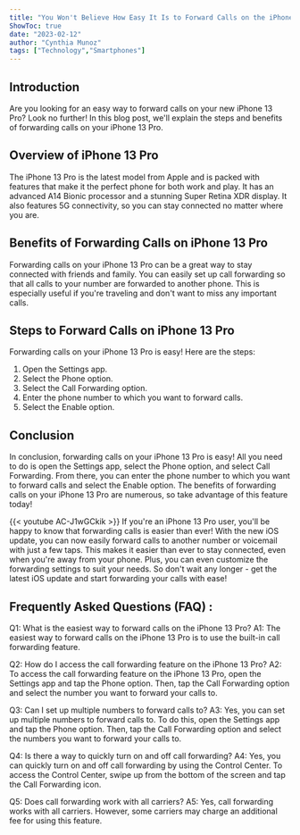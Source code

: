 ```yaml
---
title: "You Won't Believe How Easy It Is to Forward Calls on the iPhone 13 Pro!"
ShowToc: true 
date: "2023-02-12"
author: "Cynthia Munoz" 
tags: ["Technology","Smartphones"]
---
```

## Introduction 

Are you looking for an easy way to forward calls on your new iPhone 13 Pro? Look no further! In this blog post, we'll explain the steps and benefits of forwarding calls on your iPhone 13 Pro. 

## Overview of iPhone 13 Pro 

The iPhone 13 Pro is the latest model from Apple and is packed with features that make it the perfect phone for both work and play. It has an advanced A14 Bionic processor and a stunning Super Retina XDR display. It also features 5G connectivity, so you can stay connected no matter where you are. 

## Benefits of Forwarding Calls on iPhone 13 Pro 

Forwarding calls on your iPhone 13 Pro can be a great way to stay connected with friends and family. You can easily set up call forwarding so that all calls to your number are forwarded to another phone. This is especially useful if you're traveling and don't want to miss any important calls. 

## Steps to Forward Calls on iPhone 13 Pro 

Forwarding calls on your iPhone 13 Pro is easy! Here are the steps: 

1. Open the Settings app. 
2. Select the Phone option. 
3. Select the Call Forwarding option. 
4. Enter the phone number to which you want to forward calls. 
5. Select the Enable option. 

## Conclusion 

In conclusion, forwarding calls on your iPhone 13 Pro is easy! All you need to do is open the Settings app, select the Phone option, and select Call Forwarding. From there, you can enter the phone number to which you want to forward calls and select the Enable option. The benefits of forwarding calls on your iPhone 13 Pro are numerous, so take advantage of this feature today!

{{< youtube AC-J1wGCkik >}} 
If you're an iPhone 13 Pro user, you'll be happy to know that forwarding calls is easier than ever! With the new iOS update, you can now easily forward calls to another number or voicemail with just a few taps. This makes it easier than ever to stay connected, even when you're away from your phone. Plus, you can even customize the forwarding settings to suit your needs. So don't wait any longer - get the latest iOS update and start forwarding your calls with ease!

## Frequently Asked Questions (FAQ) :
Q1: What is the easiest way to forward calls on the iPhone 13 Pro?
A1: The easiest way to forward calls on the iPhone 13 Pro is to use the built-in call forwarding feature.

Q2: How do I access the call forwarding feature on the iPhone 13 Pro?
A2: To access the call forwarding feature on the iPhone 13 Pro, open the Settings app and tap the Phone option. Then, tap the Call Forwarding option and select the number you want to forward your calls to.

Q3: Can I set up multiple numbers to forward calls to?
A3: Yes, you can set up multiple numbers to forward calls to. To do this, open the Settings app and tap the Phone option. Then, tap the Call Forwarding option and select the numbers you want to forward your calls to.

Q4: Is there a way to quickly turn on and off call forwarding?
A4: Yes, you can quickly turn on and off call forwarding by using the Control Center. To access the Control Center, swipe up from the bottom of the screen and tap the Call Forwarding icon.

Q5: Does call forwarding work with all carriers?
A5: Yes, call forwarding works with all carriers. However, some carriers may charge an additional fee for using this feature.



